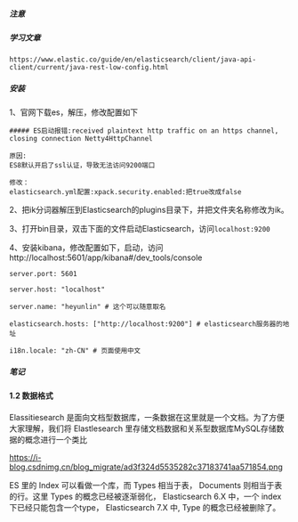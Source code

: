 ##### 注意



##### 学习文章

```
https://www.elastic.co/guide/en/elasticsearch/client/java-api-client/current/java-rest-low-config.html
```







##### 安装

1、官网下载es，解压，修改配置如下

```
##### ES启动报错:received plaintext http traffic on an https channel, closing connection Netty4HttpChannel

原因:
ES8默认开启了ssl认证，导致无法访问9200端口

修改：
elasticsearch.yml配置:xpack.security.enabled:把true改成false
```

2、把ik分词器解压到Elasticsearch的plugins目录下，并把文件夹名称修改为ik。

3、打开bin目录，双击下面的文件启动Elasticsearch，访问`localhost:9200`

4、安装kibana，修改配置如下，启动，访问http://localhost:5601/app/kibana#/dev_tools/console

```
server.port: 5601
 
server.host: "localhost"
 
server.name: "heyunlin" # 这个可以随意取名
 
elasticsearch.hosts: ["http://localhost:9200"] # elasticsearch服务器的地址
 
i18n.locale: "zh-CN" # 页面使用中文
```





##### 笔记

#### 1.2 数据格式

Elassitiesearch 是面向文档型数据库，一条数据在这里就是一个文档。为了方便大家理解，我们将 Elastlesearch 里存储文档数据和关系型数据库MySQL存储数据的概念进行一个类比

https://i-blog.csdnimg.cn/blog_migrate/ad3f324d5535282c37183741aa571854.png

ES 里的 Index 可以看做一个库，而 Types 相当于表， Documents 则相当于表的行。这里 Types 的概念已经被逐渐弱化， Elasticsearch 6.X 中，一个 index 下已经只能包含一个type， Elasticsearch 7.X 中, Type 的概念已经被删除了。

